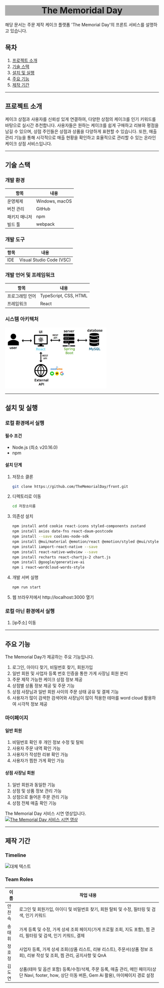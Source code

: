 <h1 style='background-color: rgba(55, 55, 55, 0.4); text-align: center'>The Memoridal Day</h1>

해당 문서는 주문 제작 케이크 플랫폼 'The Memorial Day'의 프론트 서비스를 설명하고 있습니다.  

## 목차
1. [프로젝트 소개](#프로젝트-소개)
2. [기술 스택](#기술-스택)
3. [설치 및 실행](#설치-및-실행)
4. [주요 기능](#주요-기능)
5. [제작 기간](#제작-기간)

---

## 프로젝트 소개
케이크 상점과 사용자를 신뢰성 있게 연결하여, 다양한 상점의 케이크를 인기 키워드를 바탕으로 실시간 추천합니다. 사용자들은 원하는 케이크를 쉽게 구매하고 리뷰와 평점을 남길 수 있으며, 상점 주인들은 상점과 상품을 다양하게 표현할 수 있습니다. 또한, 매출 관리 기능을 통해 시각적으로 매출 현황을 확인하고 효율적으로 관리할 수 있는 온라인 케이크 상점 서비스입니다.  

---

## 기술 스택

### 개발 환경

| 항목            | 내용                              |
| --------------- | --------------------------------- |
| 운영체제        | Windows, macOS                    |
| 버전 관리       | GitHub                             |
| 패키지 매니저 | npm |
| 빌드 툴 | webpack |

### 개발 도구

| 항목            | 내용                              |
| --------------- | --------------------------------- |
| IDE             | Visual Studio Code (VSC)          |

### 개발 언어 및 프레임워크

| 항목            | 내용                              |
| --------------- | --------------------------------- |
| 프로그래밍 언어 | TypeScript, CSS, HTML             |
| 프레임워크      | React                             |



### 시스템 아키텍처
<!-- ![대체 텍스트](images/archi.jpg) -->
<img src="./images/archi.jpg" alt="시스템 아키텍처" width="332" height="200">

---

## 설치 및 실행

### 로컬 환경에서 실행

#### 필수 조건
- Node.js (최소 v20.16.0)
- npm

#### 설치 단계
1. 저장소 클론
   ```bash
   git clone https://github.com/TheMemorialDay/front.git

2. 디렉토리로 이동
   ```bash
   cd 저장소이름

3. 의존성 설치
   ```bash
   npm install antd cookie react-icons styled-components zustand
   npm install axios date-fns react-daum-postcode
   npm install --save coolsms-node-sdk
   npm install @mui/material @emotion/react @emotion/styled @mui/styled-engine-sc
   npm install iamport-react-native --save
   npm install react-native-webview --save
   npm install recharts react-chartjs-2 chart.js
   npm install @google/generative-ai
   npm i react-wordcloud-words-style 

4. 개발 서버 실행
   ```bash
   npm run start

5. 웹 브라우저에서 http://localhost:3000 열기

### 로컬 아닌 환경에서 실행
1. [ip주소] 이동


---

## 주요 기능
The Memorial Day가 제공하는 주요 기능입니다.  

 1. 로그인, 아이디 찾기, 비밀번호 찾기, 회원가입
 2. 일반 회원 및 사업자 등록 번호 인증을 통한 가게 사장님 회원 분리
 3. 주문 제작 가능한 케이크 상점 정보 제공
 4. 상점별 상품 정보 제공 및 주문 기능
 5. 상점 사장님과 일반 회원 사이의 주문 상태 공유 및 결제 기능
 6. 사용자가 많이 검색한 검색어와 사장님이 많이 적용한 테마를 word cloud 활용하여 시각적 정보 제공
  
### 마이페이지
#### 일반 회원
 1. 비밀번호 확인 후 개인 정보 수정 및 탈퇴
 2. 사용자 주문 내역 확인 가능
 3. 사용자가 작성한 리뷰 확인 가능
 4. 사용자가 찜한 가게 확인 가능

#### 상점 사장님 회원
 1. 일반 회원과 동일한 기능
 2. 상점 및 상품 정보 관리 가능
 3. 상점으로 들어온 주문 관리 기능
 4. 상점 전체 매출 확인 기능

The Memorial Day 서비스 시연 영상입니다.
[![The Memorial Day 서비스 시연 영상](/images/cat.jpg)](https://www.youtube.com/watch?v=z0FtjE9dVl0)

---

## 제작 기간
### Timeline
![대체 텍스트](images/schedule.jpg)

### Team Roles

| 이름    | 작업 내용                                                                                                                                                      |
| ------- | -------------------------------------------------------------------------------------------------------------------------------------------------------------- |
| 안찬숙  | 로그인 및 회원가입, 아이디 및 비밀번호 찾기, 회원 탈퇴 및 수정, 필터링 및 검색, 인기 키워드                                                                     |
| 송태휘  | 가게 등록 및 수정, 가게 상세 조회 페이지(가게 프로필 조회, 지도 포함), 찜 관리, 필터링 및 검색, 인기 키워드, 결제                                                |
| 정호정  | 사업자 등록, 가게 상세 조회(상품 리스트, 리뷰 리스트), 주문서(상품 정보 조회), 리뷰 작성 및 조회, 찜 관리, 공지사항 및 QnA                                      |
| 김도연  | 상품(테마 및 옵션 포함) 등록/수정/삭제, 주문 등록, 매출 관리, 메인 페이지(상단 Navi, footer, how, 상단 이동 버튼, Gem Ai 활용), 마이페이지 경로 설정             |
